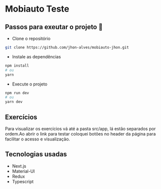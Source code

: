 # Mobiauto Teste

## Passos para exeutar o projeto 🚀

- Clone o repositório

```bash
git clone https://github.com/jhon-alves/mobiauto-jhon.git
```

- Instale as dependências

```bash
npm install
# ou
yarn
```

- Execute o projeto

```bash
npm run dev
# ou
yarn dev
```

## Exercícios

Para visualizar os exercícios vá até a pasta src/app, lá estão separados por ordem.Ao abrir o link para testar coloquei botões no header da página para facilitar o acesso e visualização.

## Tecnologias usadas

- Next.js
- Material-UI
- Redux
- Typescript